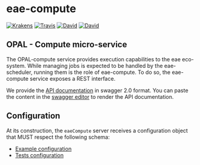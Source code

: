 # eae-compute
[![Krakens](https://img.shields.io/badge/made-with_Krakens-2B65EC.svg?style=flat-square)](https://eae.dsi.ic.ac.uk)
[![Travis](https://img.shields.io/travis/dsi-icl/eae-compute/master.svg?style=flat-square)](https://travis-ci.org/dsi-icl/eae-compute) 
[![David](https://img.shields.io/david/dsi-icl/eae-compute.svg?style=flat-square)](https://david-dm.org/dsi-icl/eae-compute) 
[![David](https://img.shields.io/david/dev/dsi-icl/eae-compute.svg?style=flat-square)](https://david-dm.org/dsi-icl/eae-compute?type=dev) 

OPAL - Compute micro-service
---------------------------

The OPAL-compute service provides execution capabilities to the eae eco-system. While managing jobs is expected to be handled by the eae-scheduler, running them is the role of eae-compute. 
To do so, the eae-compute service exposes a REST interface. 

We provide the [API documentation](doc-api-swagger.yml) in swagger 2.0 format. You can paste the content in the [swagger editor](http://editor.swagger.io/) to render the API documentation.

## Configuration
At its construction, the `eaeCompute` server receives a configuration object that MUST respect the following schema:
 * [Example configuration](config/eae.compute.sample.config.js)
 * [Tests configuration](config/eae.compute.test.config.js)
 
